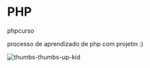 # PHP
phpcurso

processo de aprendizado de php com projetin
:)

![thumbs-thumbs-up-kid](https://github.com/user-attachments/assets/185ab8cf-6576-4c39-8e9b-2b69b4c8c8ba)
